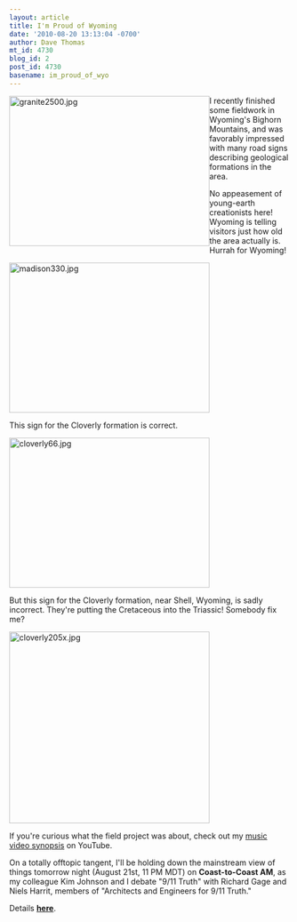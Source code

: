 ```yaml
---
layout: article
title: I'm Proud of Wyoming
date: '2010-08-20 13:13:04 -0700'
author: Dave Thomas
mt_id: 4730
blog_id: 2
post_id: 4730
basename: im_proud_of_wyo
---
```

<img src="http://pandasthumb.org/archives/2010/08/20/granite2500.jpg" alt="granite2500.jpg" width="360" height="270" style="float:left" class="mt-image-none" />
I recently finished some fieldwork in Wyoming's Bighorn Mountains, and was favorably impressed with many road signs describing geological formations in the area.  

No appeasement of young-earth creationists here!  Wyoming is telling visitors just how old the area actually is.  Hurrah for Wyoming!

<img src="http://pandasthumb.org/archives/2010/08/20/madison330.jpg" alt="madison330.jpg" width="360" height="270" class="mt-image-none" />

This sign for the Cloverly formation is correct.

<img src="http://pandasthumb.org/archives/2010/08/20/cloverly66.jpg" alt="cloverly66.jpg" width="360" height="270" class="mt-image-none" />

But this sign for the Cloverly formation, near Shell, Wyoming, is sadly incorrect.  They're putting the Cretaceous into the Triassic!  Somebody fix me?

<img src="http://pandasthumb.org/archives/2010/08/20/cloverly205x.jpg" alt="cloverly205x.jpg" width="360" height="345" class="mt-image-none" />

If you're curious what the field project was about, check out my [music video synopsis](http://www.youtube.com/watch?v=IceLOlVUQE0) on YouTube.

On a totally offtopic tangent, I'll be holding down the mainstream view of things tomorrow night (August 21st, 11 PM MDT) on **Coast-to-Coast AM**, as my colleague Kim Johnson and I debate "9/11 Truth" with Richard Gage and Niels Harrit, members of "Architects and Engineers for 9/11 Truth."

Details [**here**](http://www.nmsr.org/).
